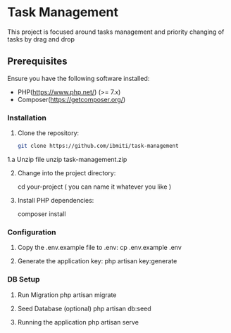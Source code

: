 # Task Management

This project is focused around tasks management and priority changing of tasks by drag and drop

## Prerequisites

Ensure you have the following software installed:

- PHP(https://www.php.net/) (>= 7.x)
- Composer(https://getcomposer.org/)



### Installation

1. Clone the repository:

   ```bash
   git clone https://github.com/ibmiti/task-management

1.a Unzip file 
    unzip task-management.zip

2. Change into the project directory:
 
    cd your-project ( you can name it whatever you like )

3. Install PHP dependencies:

    composer install

### Configuration 

1. Copy the .env.example file to .env:
    cp .env.example .env

2. Generate the application key:
    php artisan key:generate

### DB Setup 

1. Run Migration
    php artisan migrate

2. Seed Database (optional)
    php artisan db:seed

3. Running the application
    php artisan serve
